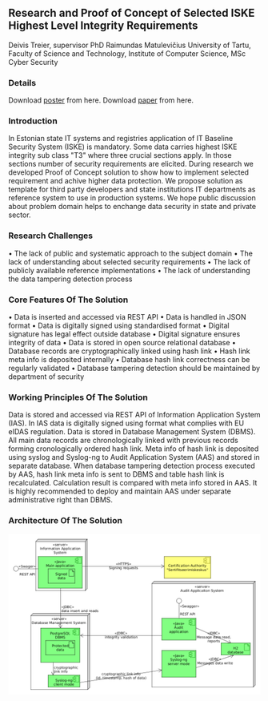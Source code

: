 ## Research and Proof of Concept of Selected ISKE Highest Level Integrity Requirements

Deivis Treier, supervisor PhD Raimundas Matulevičius
University of Tartu, Faculty of Science and Technology, Institute of Computer Science, MSc Cyber Security
### Details
Download [poster](https://github.com/DeltaTango/thesis/blob/master/poster_deivis.pdf "poster") from here.
Download [paper](https://github.com/DeltaTango/thesis/blob/master/Treier_IVCM09_2017.pdf "paper") from here.

### Introduction
In Estonian state IT systems and registries application of IT Baseline Security System (ISKE) is mandatory. Some data carries highest ISKE integrity sub class "T3" where three crucial sections apply. In those sections number of security requirements are elicited. During research we developed Proof of Concept solution to show how to implement selected requirement and achive higher data protection. We propose solution as template for third party developers and state institutions IT departments as reference system to use in production systems. We hope public discussion about problem domain helps to enchange data security in state and private sector.

### Research Challenges
• The lack of public and systematic approach to the subject domain
• The lack of understanding about selected security requirements
• The lack of publicly available reference implementations
• The lack of understanding the data tampering detection process

### Core Features Of The Solution
• Data is inserted and accessed via REST API
• Data is handled in JSON format
• Data is digitally signed using standardised format
• Digital signature has legal effect outside database
• Digital signature ensures integrity of data
• Data is stored in open source relational database
• Database records are cryptographically linked using hash link
• Hash link meta info is deposited internally
• Database hash link correctness can be regularly validated
• Database tampering detection should be maintained by department of security

### Working Principles Of The Solution
Data is stored and accessed via REST API of Information Application System (IAS). In IAS data is digitally signed using format what complies with EU eIDAS regulation. Data is stored in Database Management System (DBMS). All main data records are chronologically linked with previous records forming cronologically ordered hash link. Meta info of hash link is deposited using syslog and Syslog-ng to Audit Application System (AAS) and stored in separate database. When database tampering detection process executed by AAS, hash link meta info is sent to DBMS and table hash link is recalculated. Calculation result is compared with meta info stored in AAS. It is highly recommended to deploy  and maintain AAS under separate administrative right than DBMS.

### Architecture Of The Solution
![](https://github.com/DeltaTango/thesis/blob/master/images/diagram_complete.png?raw=true)
